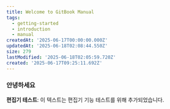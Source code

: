 ```yaml
---
title: Welcome to GitBook Manual
tags:
  - getting-started
  - introduction
  - manual
createdAt: '2025-06-17T00:00:00.000Z'
updatedAt: '2025-06-18T02:08:44.550Z'
size: 279
lastModified: '2025-06-18T02:05:59.720Z'
created: '2025-06-17T09:25:11.692Z'
---
```

### 안녕하세요 


**편집기 테스트**: 이 텍스트는 편집기 기능 테스트를 위해 추가되었습니다.
